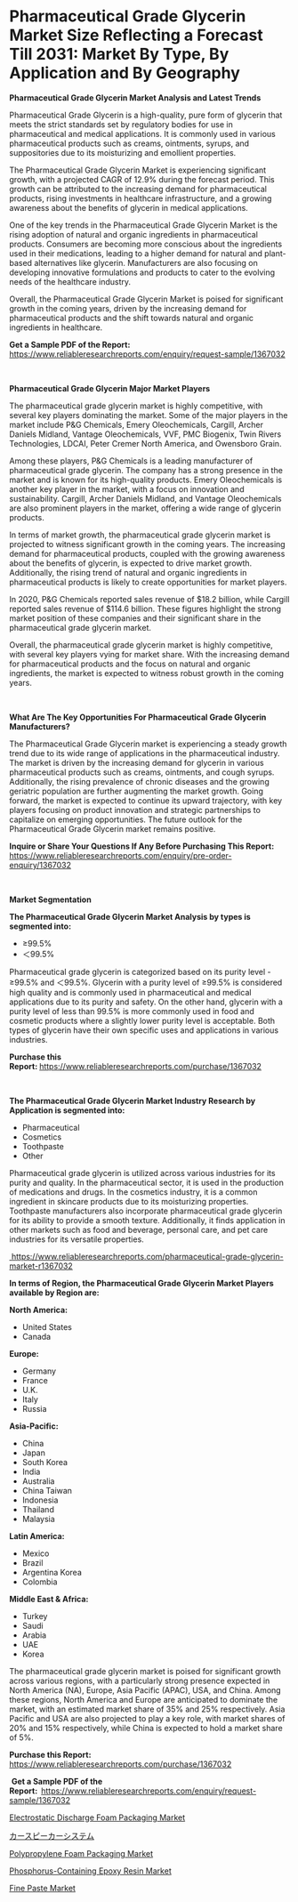 <p><h1>Pharmaceutical Grade Glycerin Market Size Reflecting a Forecast Till 2031: Market By Type, By Application and By Geography</h1></p><p><strong>Pharmaceutical Grade Glycerin Market Analysis and Latest Trends</strong></p>
<p><p>Pharmaceutical Grade Glycerin is a high-quality, pure form of glycerin that meets the strict standards set by regulatory bodies for use in pharmaceutical and medical applications. It is commonly used in various pharmaceutical products such as creams, ointments, syrups, and suppositories due to its moisturizing and emollient properties.</p><p>The Pharmaceutical Grade Glycerin Market is experiencing significant growth, with a projected CAGR of 12.9% during the forecast period. This growth can be attributed to the increasing demand for pharmaceutical products, rising investments in healthcare infrastructure, and a growing awareness about the benefits of glycerin in medical applications. </p><p>One of the key trends in the Pharmaceutical Grade Glycerin Market is the rising adoption of natural and organic ingredients in pharmaceutical products. Consumers are becoming more conscious about the ingredients used in their medications, leading to a higher demand for natural and plant-based alternatives like glycerin. Manufacturers are also focusing on developing innovative formulations and products to cater to the evolving needs of the healthcare industry.</p><p>Overall, the Pharmaceutical Grade Glycerin Market is poised for significant growth in the coming years, driven by the increasing demand for pharmaceutical products and the shift towards natural and organic ingredients in healthcare.</p></p>
<p><strong>Get a Sample PDF of the Report:&nbsp;</strong> <a href="https://www.reliableresearchreports.com/enquiry/request-sample/1367032">https://www.reliableresearchreports.com/enquiry/request-sample/1367032</a></p>
<p>&nbsp;</p>
<p><strong>Pharmaceutical Grade Glycerin Major Market Players</strong></p>
<p><p>The pharmaceutical grade glycerin market is highly competitive, with several key players dominating the market. Some of the major players in the market include P&G Chemicals, Emery Oleochemicals, Cargill, Archer Daniels Midland, Vantage Oleochemicals, VVF, PMC Biogenix, Twin Rivers Technologies, LDCAI, Peter Cremer North America, and Owensboro Grain.</p><p>Among these players, P&G Chemicals is a leading manufacturer of pharmaceutical grade glycerin. The company has a strong presence in the market and is known for its high-quality products. Emery Oleochemicals is another key player in the market, with a focus on innovation and sustainability. Cargill, Archer Daniels Midland, and Vantage Oleochemicals are also prominent players in the market, offering a wide range of glycerin products.</p><p>In terms of market growth, the pharmaceutical grade glycerin market is projected to witness significant growth in the coming years. The increasing demand for pharmaceutical products, coupled with the growing awareness about the benefits of glycerin, is expected to drive market growth. Additionally, the rising trend of natural and organic ingredients in pharmaceutical products is likely to create opportunities for market players.</p><p>In 2020, P&G Chemicals reported sales revenue of $18.2 billion, while Cargill reported sales revenue of $114.6 billion. These figures highlight the strong market position of these companies and their significant share in the pharmaceutical grade glycerin market.</p><p>Overall, the pharmaceutical grade glycerin market is highly competitive, with several key players vying for market share. With the increasing demand for pharmaceutical products and the focus on natural and organic ingredients, the market is expected to witness robust growth in the coming years.</p></p>
<p>&nbsp;</p>
<p><strong>What Are The Key Opportunities For Pharmaceutical Grade Glycerin Manufacturers?</strong></p>
<p><p>The Pharmaceutical Grade Glycerin market is experiencing a steady growth trend due to its wide range of applications in the pharmaceutical industry. The market is driven by the increasing demand for glycerin in various pharmaceutical products such as creams, ointments, and cough syrups. Additionally, the rising prevalence of chronic diseases and the growing geriatric population are further augmenting the market growth. Going forward, the market is expected to continue its upward trajectory, with key players focusing on product innovation and strategic partnerships to capitalize on emerging opportunities. The future outlook for the Pharmaceutical Grade Glycerin market remains positive.</p></p>
<p><strong>Inquire or Share Your Questions If Any Before Purchasing This Report:</strong> <a href="https://www.reliableresearchreports.com/enquiry/pre-order-enquiry/1367032">https://www.reliableresearchreports.com/enquiry/pre-order-enquiry/1367032</a></p>
<p>&nbsp;</p>
<p><strong>Market Segmentation</strong></p>
<p><strong>The Pharmaceutical Grade Glycerin Market Analysis by types is segmented into:</strong></p>
<p><ul><li>≥99.5%</li><li>＜99.5%</li></ul></p>
<p><p>Pharmaceutical grade glycerin is categorized based on its purity level - ≥99.5% and ＜99.5%. Glycerin with a purity level of ≥99.5% is considered high quality and is commonly used in pharmaceutical and medical applications due to its purity and safety. On the other hand, glycerin with a purity level of less than 99.5% is more commonly used in food and cosmetic products where a slightly lower purity level is acceptable. Both types of glycerin have their own specific uses and applications in various industries.</p></p>
<p><strong>Purchase this Report:&nbsp;</strong><a href="https://www.reliableresearchreports.com/purchase/1367032">https://www.reliableresearchreports.com/purchase/1367032</a></p>
<p>&nbsp;</p>
<p><strong>The Pharmaceutical Grade Glycerin Market Industry Research by Application is segmented into:</strong></p>
<p><ul><li>Pharmaceutical</li><li>Cosmetics</li><li>Toothpaste</li><li>Other</li></ul></p>
<p><p>Pharmaceutical grade glycerin is utilized across various industries for its purity and quality. In the pharmaceutical sector, it is used in the production of medications and drugs. In the cosmetics industry, it is a common ingredient in skincare products due to its moisturizing properties. Toothpaste manufacturers also incorporate pharmaceutical grade glycerin for its ability to provide a smooth texture. Additionally, it finds application in other markets such as food and beverage, personal care, and pet care industries for its versatile properties.</p></p>
<p><a href="https://www.reliableresearchreports.com/pharmaceutical-grade-glycerin-market-r1367032">&nbsp;https://www.reliableresearchreports.com/pharmaceutical-grade-glycerin-market-r1367032</a></p>
<p><strong>In terms of Region, the Pharmaceutical Grade Glycerin Market Players available by Region are:</strong></p>
<p>
    <p> <strong> North America: </strong>
        <ul>
            <li>United States</li>
            <li>Canada</li>
        </ul>
        </p> 
    <p> <strong> Europe: </strong>
        <ul>
            <li>Germany</li>
            <li>France</li>
            <li>U.K.</li>
            <li>Italy</li>
            <li>Russia</li>
        </ul>
        </p> 
    <p> <strong> Asia-Pacific: </strong>
        <ul>
            <li>China</li>
            <li>Japan</li>
            <li>South Korea</li>
            <li>India</li>
            <li>Australia</li>
            <li>China Taiwan</li>
            <li>Indonesia</li>
            <li>Thailand</li>
            <li>Malaysia</li>
        </ul>
        </p> 
    <p> <strong> Latin America: </strong>
        <ul>
            <li>Mexico</li>
            <li>Brazil</li>
            <li>Argentina Korea</li>
            <li>Colombia</li>
        </ul>
        </p> 
    <p> <strong> Middle East & Africa: </strong>
        <ul>
            <li>Turkey</li>
            <li>Saudi</li>
            <li>Arabia</li>
            <li>UAE</li>
            <li>Korea</li>
        </ul>
    </p>
    </p>
<p><p>The pharmaceutical grade glycerin market is poised for significant growth across various regions, with a particularly strong presence expected in North America (NA), Europe, Asia Pacific (APAC), USA, and China. Among these regions, North America and Europe are anticipated to dominate the market, with an estimated market share of 35% and 25% respectively. Asia Pacific and USA are also projected to play a key role, with market shares of 20% and 15% respectively, while China is expected to hold a market share of 5%.</p></p>
<p><strong>Purchase this Report: </strong><a href="https://www.reliableresearchreports.com/purchase/1367032">https://www.reliableresearchreports.com/purchase/1367032</a></p>
<p>&nbsp;<strong>Get a Sample PDF of the Report:&nbsp;&nbsp;</strong><a href="https://www.reliableresearchreports.com/enquiry/request-sample/1367032">https://www.reliableresearchreports.com/enquiry/request-sample/1367032</a></p>
<p><strong></strong></p>
<p><p><a href="https://github.com/ChiragRp1/Market-Research-Report-List-5/blob/main/electrostatic-discharge-foam-packaging-market.md">Electrostatic Discharge Foam Packaging Market</a></p><p><a href="https://medium.com/@mad.jake/%E8%87%AA%E5%8B%95%E8%BB%8A%E3%82%B9%E3%83%94%E3%83%BC%E3%82%AB%E3%83%BC%E3%82%B7%E3%82%B9%E3%83%86%E3%83%A0%E5%B8%82%E5%A0%B4-%E5%B8%82%E5%A0%B4cagr-%E5%B8%82%E5%A0%B4%E3%83%88%E3%83%AC%E3%83%B3%E3%83%89-%E6%88%90%E9%95%B7%E6%88%A6%E7%95%A5%E3%81%AB%E9%96%A2%E3%81%99%E3%82%8B%E6%B4%9E%E5%AF%9F-40899905ba23">カースピーカーシステム</a></p><p><a href="https://github.com/rakibtthstu9900/Market-Research-Report-List-1/blob/main/polypropylene-foam-packaging-market.md">Polypropylene Foam Packaging Market</a></p><p><a href="https://www.linkedin.com/pulse/global-phosphorus-containing-epoxy-resin-industry-types-xjkbf?trackingId=3YVtrp%2BUmSgQNrfNJxAqQg%3D%3D">Phosphorus-Containing Epoxy Resin Market</a></p><p><a href="https://www.linkedin.com/pulse/fine-paste-industry-analysis-report-its-market-size-share-lhuwf?trackingId=vDyTXIcHDlERmlMt4iUYjA%3D%3D">Fine Paste Market</a></p></p>